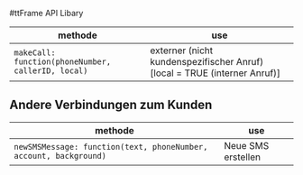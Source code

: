 

#ttFrame API Libary

| methode | use |
|---------|-----|
| `makeCall: function(phoneNumber, callerID, local)` |  externer (nicht kundenspezifischer Anruf) [local = TRUE (interner Anruf)] |



## Andere Verbindungen zum Kunden 
| methode | use |
|---------|-----|
 |`newSMSMessage: function(text, phoneNumber, account, background)` |  Neue SMS erstellen |
